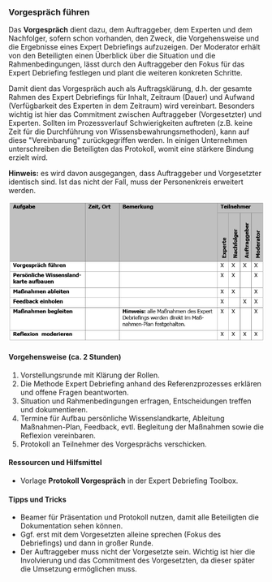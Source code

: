 ### Vorgespräch führen

Das **Vorgespräch** dient dazu, dem Auftraggeber, dem Experten und dem Nachfolger, sofern schon vorhanden, den Zweck, die Vorgehensweise und die Ergebnisse eines Expert Debriefings aufzuzeigen. Der Moderator erhält von den Beteiligten einen Überblick über die Situation und die Rahmenbedingungen, lässt durch den Auftraggeber den Fokus für das Expert Debriefing festlegen und plant die weiteren konkreten Schritte.

Damit dient das Vorgespräch auch als Auftragsklärung, d.h. der gesamte Rahmen des Expert Debriefings für Inhalt, Zeitraum (Dauer) und Aufwand (Verfügbarkeit des Experten in dem Zeitraum) wird vereinbart. Besonders wichtig ist hier das Commitment zwischen Auftraggeber (Vorgesetzter) und Experten. Sollten im Prozessverlauf Schwierigkeiten auftreten (z.B. keine Zeit für die Durchführung von Wissensbewahrungsmethoden), kann auf diese "Vereinbarung" zurückgegriffen werden. In einigen Unternehmen unterschreiben die Beteiligten das Protokoll, womit eine stärkere Bindung erzielt wird.

**Hinweis:** es wird davon ausgegangen, dass Auftraggeber und Vorgesetzter identisch sind. Ist das nicht der Fall, muss der Personenkreis erweitert werden.

![Projektplan mit Darstellung der Teilnehmer von @simondueckert, CC BY 4.0](images/Projektplan-mit-Teilnehmer.png)

#### Vorgehensweise (ca. 2 Stunden)

1. Vorstellungsrunde mit Klärung der Rollen.
2. Die Methode Expert Debriefing anhand des Referenzprozesses erklären und offene Fragen beantworten.
3. Situation und Rahmenbedingungen erfragen, Entscheidungen treffen und dokumentieren.
4. Termine für Aufbau persönliche Wissenslandkarte, Ableitung Maßnahmen-Plan, Feedback, evtl. Begleitung der Maßnahmen sowie die Reflexion vereinbaren.
5. Protokoll an Teilnehmer des Vorgesprächs verschicken.

#### **Ressourcen und Hilfsmittel**

- Vorlage **Protokoll Vorgespräch** in der Expert Debriefing Toolbox.

#### **Tipps und Tricks**

- Beamer für Präsentation und Protokoll nutzen, damit alle Beteiligten die Dokumentation sehen können.
- Ggf. erst mit dem Vorgesetzten alleine sprechen (Fokus des Debriefings) und dann in großer Runde.
- Der Auftraggeber muss nicht der Vorgesetzte sein. Wichtig ist hier die Involvierung und das Commitment des Vorgesetzten, da dieser später die Umsetzung ermöglichen muss.
